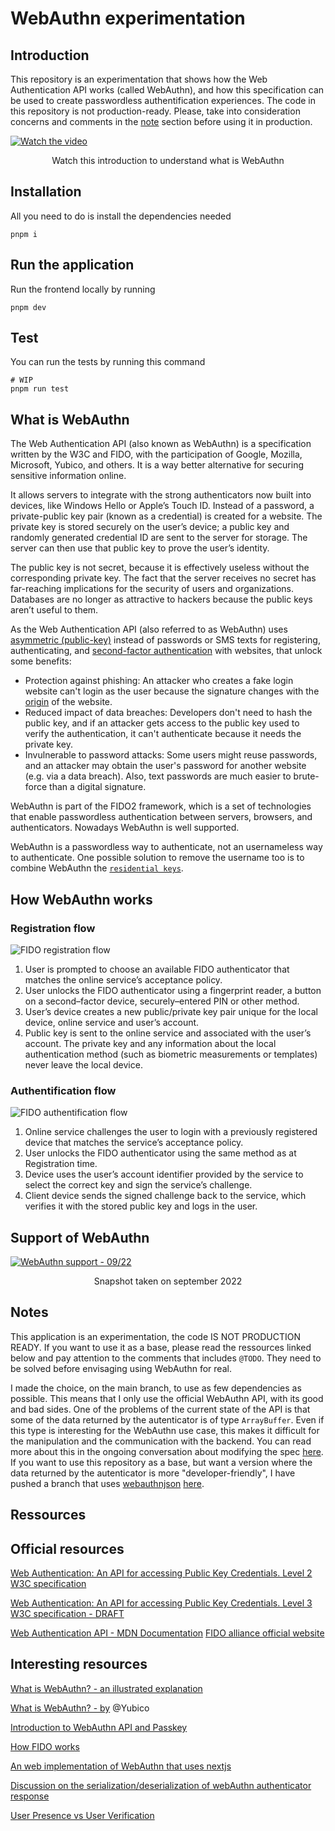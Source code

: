 # WebAuthn experimentation

## Introduction

This repository is an experimentation that shows how the Web Authentication API works (called WebAuthn), and how this specification can be used to create passwordless authentification experiences. The code in this repository is not production-ready. Please, take into consideration concerns and comments in the [note](#notes) section before using it in production.

[![Watch the video](https://img.youtube.com/vi/zJPNuORkvvk/maxresdefault.jpg)](https://www.youtube.com/watch?v=zJPNuORkvvk)

<p align="center">
    Watch this introduction to understand what is WebAuthn
</p>

## Installation

All you need to do is install the dependencies needed

```shell
pnpm i
```

## Run the application

Run the frontend locally by running

```
pnpm dev
```

## Test

You can run the tests by running this command

```shell
# WIP
pnpm run test
```

## What is WebAuthn

The Web Authentication API (also known as WebAuthn) is a specification written by the W3C and FIDO, with the participation of Google, Mozilla, Microsoft, Yubico, and others. It is a way better alternative for securing sensitive information online.

It allows servers to integrate with the strong authenticators now built into devices, like Windows Hello or Apple’s Touch ID. Instead of a password, a private-public key pair (known as a credential) is created for a website. The private key is stored securely on the user’s device; a public key and randomly generated credential ID are sent to the server for storage. The server can then use that public key to prove the user’s identity.

The public key is not secret, because it is effectively useless without the corresponding private key. The fact that the server receives no secret has far-reaching implications for the security of users and organizations. Databases are no longer as attractive to hackers because the public keys aren’t useful to them.

As the Web Authentication API (also referred to as WebAuthn) uses [asymmetric (public-key)](https://en.wikipedia.org/wiki/Public-key_cryptography) instead of passwords or SMS texts for registering, authenticating, and [second-factor authentication](https://en.wikipedia.org/wiki/Multi-factor_authentication) with websites, that unlock some benefits:

- Protection against phishing: An attacker who creates a fake login website can't login as the user because the signature changes with the [origin](https://developer.mozilla.org/en-US/docs/Glossary/Origin) of the website.
- Reduced impact of data breaches: Developers don't need to hash the public key, and if an attacker gets access to the public key used to verify the authentication, it can't authenticate because it needs the private key.
- Invulnerable to password attacks: Some users might reuse passwords, and an attacker may obtain the user's password for another website (e.g. via a data breach). Also, text passwords are much easier to brute-force than a digital signature.

WebAuthn is part of the FIDO2 framework, which is a set of technologies that enable passwordless authentication between servers, browsers, and authenticators. Nowadays WebAuthn is well supported.

WebAuthn is a passwordless way to authenticate, not an usernameless way to authenticate. One possible solution to remove the username too is to combine WebAuthn the [`residential keys`](https://duo.com/labs/tech-notes/resident-keys-and-the-future-of-webauthn-fido2).

## How WebAuthn works

### Registration flow

![FIDO registration flow](./docs/fido-registration-flow.png)

1. User is prompted to choose an available FIDO authenticator that matches the online service’s acceptance policy.
2. User unlocks the FIDO authenticator using a fingerprint reader, a button on a second–factor device, securely–entered PIN or other method.
3. User’s device creates a new public/private key pair unique for the local device, online service and user’s account.
4. Public key is sent to the online service and associated with the user’s account. The private key and any information about the local authentication method (such as biometric measurements or templates) never leave the local device.

### Authentification flow

![FIDO authentification flow](./docs/fido-login-flow.png)

1. Online service challenges the user to login with a previously registered device that matches the service’s acceptance policy.
2. User unlocks the FIDO authenticator using the same method as at Registration time.
3. Device uses the user’s account identifier provided by the service to select the correct key and sign the service’s challenge.
4. Client device sends the signed challenge back to the service, which verifies it with the stored public key and logs in the user.

## Support of WebAuthn

[![WebAuthn support - 09/22](./docs/webauthn-support-0922.png)](https://caniuse.com/webauthn)

<p align="center">
    Snapshot taken on september 2022
</p>

## Notes

This application is an experimentation, the code IS NOT PRODUCTION READY. If you want to use it as a base, please read the ressources linked below and pay attention to the comments that includes `@TODO`. They need to be solved before envisaging using WebAuthn for real.

I made the choice, on the main branch, to use as few dependencies as possible. This means that I only use the official WebAuthn API, with its good and bad sides. One of the problems of the current state of the API is that some of the data returned by the autenticator is of type `ArrayBuffer`. Even if this type is interesting for the WebAuthn use case, this makes it difficult for the manipulation and the communication with the backend. You can read more about this in the ongoing conversation about modifying the spec [here](https://github.com/w3c/webauthn/issues/1683). If you want to use this repository as a base, but want a version where the data returned by the autenticator is more "developer-friendly", I have pushed a branch that uses [webauthnjson](https://github.com/github/webauthn-json) [here](https://github.com/qd-qd/webauthn/tree/version-with-webauthnjson).

## Ressources

## Official resources

[Web Authentication: An API for accessing Public Key Credentials. Level 2 W3C specification](https://www.w3.org/TR/webauthn-2/)

[Web Authentication: An API for accessing Public Key Credentials. Level 3 W3C specification - DRAFT](https://w3c.github.io/webauthn/#sctn-intro)

[Web Authentication API - MDN Documentation](https://developer.mozilla.org/en-US/docs/Web/API/Web_Authentication_API)
[FIDO alliance official website](https://fidoalliance.org/fido2/)

## Interesting resources

[What is WebAuthn? - an illustrated explanation](https://webauthn.guide/#intro)

[What is WebAuthn? - by](https://www.yubico.com/authentication-standards/webauthn/) @Yubico

[Introduction to WebAuthn API and Passkey](https://medium.com/webauthnworks/introduction-to-webauthn-api-5fd1fb46c285)

[How FIDO works](https://fidoalliance.org/how-fido-works/)

[An web implementation of WebAuthn that uses nextjs](https://github.com/cotter-code/guide-next-webauthn)

[Discussion on the serialization/deserialization of webAuthn authenticator response](https://github.com/w3c/webauthn/issues/1683)

[User Presence vs User Verification](https://developers.yubico.com/WebAuthn/WebAuthn_Developer_Guide/User_Presence_vs_User_Verification.html)
